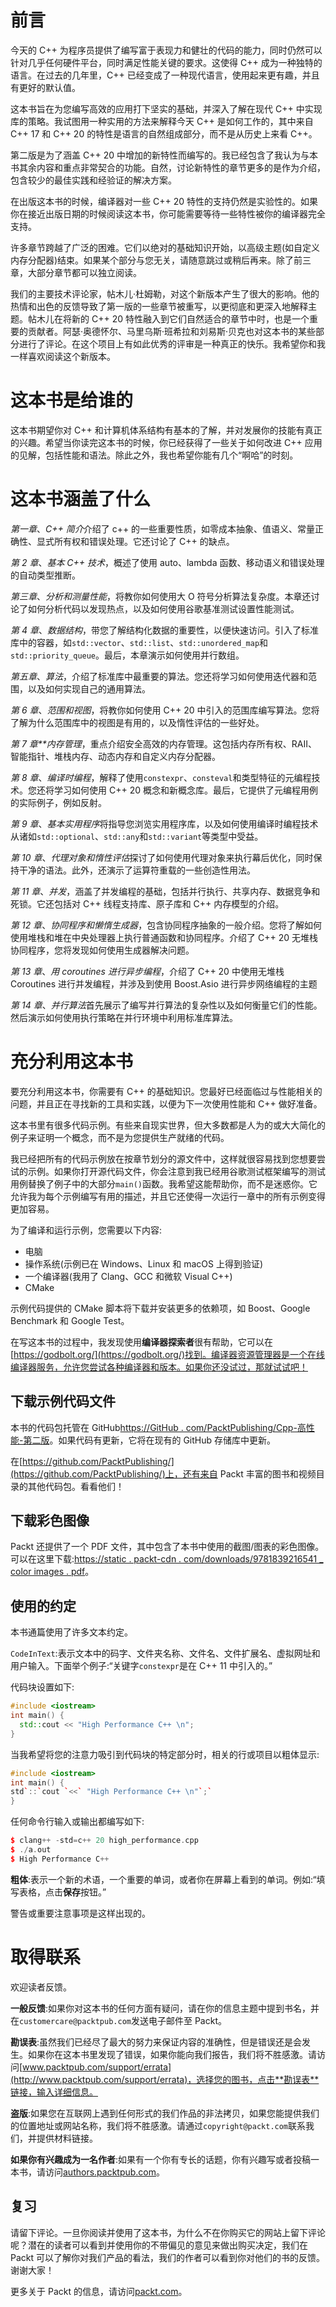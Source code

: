 # 前言

今天的 C++ 为程序员提供了编写富于表现力和健壮的代码的能力，同时仍然可以针对几乎任何硬件平台，同时满足性能关键的要求。这使得 C++ 成为一种独特的语言。在过去的几年里，C++ 已经变成了一种现代语言，使用起来更有趣，并且有更好的默认值。

这本书旨在为您编写高效的应用打下坚实的基础，并深入了解在现代 C++ 中实现库的策略。我试图用一种实用的方法来解释今天 C++ 是如何工作的，其中来自 C++ 17 和 C++ 20 的特性是语言的自然组成部分，而不是从历史上来看 C++。

第二版是为了涵盖 C++ 20 中增加的新特性而编写的。我已经包含了我认为与本书其余内容和重点非常契合的功能。自然，讨论新特性的章节更多的是作为介绍，包含较少的最佳实践和经验证的解决方案。

在出版这本书的时候，编译器对一些 C++ 20 特性的支持仍然是实验性的。如果你在接近出版日期的时候阅读这本书，你可能需要等待一些特性被你的编译器完全支持。

许多章节跨越了广泛的困难。它们以绝对的基础知识开始，以高级主题(如自定义内存分配器)结束。如果某个部分与您无关，请随意跳过或稍后再来。除了前三章，大部分章节都可以独立阅读。

我们的主要技术评论家，帖木儿·杜姆勒，对这个新版本产生了很大的影响。他的热情和出色的反馈导致了第一版的一些章节被重写，以更彻底和更深入地解释主题。帖木儿在将新的 C++ 20 特性融入到它们自然适合的章节中时，也是一个重要的贡献者。阿瑟·奥德怀尔、马里乌斯·班希拉和刘易斯·贝克也对这本书的某些部分进行了评论。在这个项目上有如此优秀的评审是一种真正的快乐。我希望你和我一样喜欢阅读这个新版本。

# 这本书是给谁的

这本书期望你对 C++ 和计算机体系结构有基本的了解，并对发展你的技能有真正的兴趣。希望当你读完这本书的时候，你已经获得了一些关于如何改进 C++ 应用的见解，包括性能和语法。除此之外，我也希望你能有几个“啊哈”的时刻。

# 这本书涵盖了什么

*第一章*、*C++ 简介*介绍了 c++ 的一些重要性质，如零成本抽象、值语义、常量正确性、显式所有权和错误处理。它还讨论了 C++ 的缺点。

*第 2 章*、*基本 C++ 技术*，概述了使用 auto、lambda 函数、移动语义和错误处理的自动类型推断。

*第三章*、*分析和测量性能*，将教你如何使用大 O 符号分析算法复杂度。本章还讨论了如何分析代码以发现热点，以及如何使用谷歌基准测试设置性能测试。

*第 4 章*、*数据结构*，带您了解结构化数据的重要性，以便快速访问。引入了标准库中的容器，如`std::vector`、`std::list`、`std::unordered_map`和`std::priority_queue`。最后，本章演示如何使用并行数组。

*第五章*、*算法*，介绍了标准库中最重要的算法。您还将学习如何使用迭代器和范围，以及如何实现自己的通用算法。

*第 6 章*、*范围和视图*，将教你如何使用 C++ 20 中引入的范围库编写算法。您将了解为什么范围库中的视图是有用的，以及惰性评估的一些好处。

*第 7 章**内存管理*，重点介绍安全高效的内存管理。这包括内存所有权、RAII、智能指针、堆栈内存、动态内存和自定义内存分配器。

*第 8 章*、*编译时编程*，解释了使用`constexpr`、`consteval`和类型特征的元编程技术。您还将学习如何使用 C++ 20 概念和新概念库。最后，它提供了元编程用例的实际例子，例如反射。

*第 9 章*、*基本实用程序*将指导您浏览实用程序库，以及如何使用编译时编程技术从诸如`std::optional`、`std::any`和`std::variant`等类型中受益。

*第 10 章*、*代理对象和惰性评估*探讨了如何使用代理对象来执行幕后优化，同时保持干净的语法。此外，还演示了运算符重载的一些创造性用法。

*第 11 章*、*并发*，涵盖了并发编程的基础，包括并行执行、共享内存、数据竞争和死锁。它还包括对 C++ 线程支持库、原子库和 C++ 内存模型的介绍。

*第 12 章*、*协同程序和懒惰生成器*，包含协同程序抽象的一般介绍。您将了解如何使用堆栈和堆在中央处理器上执行普通函数和协同程序。介绍了 C++ 20 无堆栈协同程序，您将发现如何使用生成器解决问题。

*第 13 章*、*用 coroutines 进行异步编程*，介绍了 C++ 20 中使用无堆栈 Coroutines 进行并发编程，并涉及到使用 Boost.Asio 进行异步网络编程的主题

*第 14 章*、*并行算法*首先展示了编写并行算法的复杂性以及如何衡量它们的性能。然后演示如何使用执行策略在并行环境中利用标准库算法。

# 充分利用这本书

要充分利用这本书，你需要有 C++ 的基础知识。您最好已经面临过与性能相关的问题，并且正在寻找新的工具和实践，以便为下一次使用性能和 C++ 做好准备。

这本书里有很多代码示例。有些来自现实世界，但大多数都是人为的或大大简化的例子来证明一个概念，而不是为您提供生产就绪的代码。

我已经把所有的代码示例放在按章节划分的源文件中，这样就很容易找到您想要尝试的示例。如果你打开源代码文件，你会注意到我已经用谷歌测试框架编写的测试用例替换了例子中的大部分`main()`函数。我希望这能帮助你，而不是迷惑你。它允许我为每个示例编写有用的描述，并且它还使得一次运行一章中的所有示例变得更加容易。

为了编译和运行示例，您需要以下内容:

*   电脑
*   操作系统(示例已在 Windows、Linux 和 macOS 上得到验证)
*   一个编译器(我用了 Clang、GCC 和微软 Visual C++)
*   CMake

示例代码提供的 CMake 脚本将下载并安装更多的依赖项，如 Boost、Google Benchmark 和 Google Test。

在写这本书的过程中，我发现使用**编译器探索者**很有帮助，它可以在[https://godbolt.org/](https://godbolt.org/)找到。编译器资源管理器是一个在线编译器服务，允许您尝试各种编译器和版本。如果你还没试过，那就试试吧！

## 下载示例代码文件

本书的代码包托管在 GitHub[https://GitHub . com/PacktPublishing/Cpp-高性能-第二版](https://github.com/PacktPublishing/Cpp-High-Performance-Second-Edition)。如果代码有更新，它将在现有的 GitHub 存储库中更新。

在[https://github.com/PacktPublishing/](https://github.com/PacktPublishing/)上，还有来自 Packt 丰富的图书和视频目录的其他代码包。看看他们！

## 下载彩色图像

Packt 还提供了一个 PDF 文件，其中包含了本书中使用的截图/图表的彩色图像。可以在这里下载:[https://static . packt-cdn . com/downloads/9781839216541 _ color images . pdf](https://static.packt-cdn.com/downloads/9781839216541_ColorImages.pdf)。

## 使用的约定

本书通篇使用了许多文本约定。

`CodeInText`:表示文本中的码字、文件夹名称、文件名、文件扩展名、虚拟网址和用户输入。下面举个例子:“关键字`constexpr`是在 C++ 11 中引入的。”

代码块设置如下:

```cpp
#include <iostream>
int main() {
  std::cout << "High Performance C++ \n"; 
} 
```

当我希望将您的注意力吸引到代码块的特定部分时，相关的行或项目以粗体显示:

```cpp
#include <iostream>
int main() {
std`::`cout `<<` "High Performance C++ \n"`;`
} 
```

任何命令行输入或输出都编写如下:

```cpp
$ clang++ -std=c++ 20 high_performance.cpp
$ ./a.out
$ High Performance C++ 
```

**粗体**:表示一个新的术语，一个重要的单词，或者你在屏幕上看到的单词。例如:“填写表格，点击**保存**按钮。”

警告或重要注意事项是这样出现的。

# 取得联系

欢迎读者反馈。

**一般反馈**:如果你对这本书的任何方面有疑问，请在你的信息主题中提到书名，并在`customercare@packtpub.com`发送电子邮件至 Packt。

**勘误表**:虽然我们已经尽了最大的努力来保证内容的准确性，但是错误还是会发生。如果你在这本书里发现了错误，如果你能向我们报告，我们将不胜感激。请访问[www.packtpub.com/support/errata](http://www.packtpub.com/support/errata)，选择您的图书，点击**勘误表**链接，输入详细信息。

**盗版**:如果您在互联网上遇到任何形式的我们作品的非法拷贝，如果您能提供我们的位置地址或网站名称，我们将不胜感激。请通过`copyright@packt.com`联系我们，并提供材料链接。

**如果你有兴趣成为一名作者**:如果有一个你有专长的话题，你有兴趣写或者投稿一本书，请访问[authors.packtpub.com](http://authors.packtpub.com)。

## 复习

请留下评论。一旦你阅读并使用了这本书，为什么不在你购买它的网站上留下评论呢？潜在的读者可以看到并使用你的不带偏见的意见来做出购买决定，我们在 Packt 可以了解你对我们产品的看法，我们的作者可以看到你对他们的书的反馈。谢谢大家！

更多关于 Packt 的信息，请访问[packt.com](http://packt.com)。